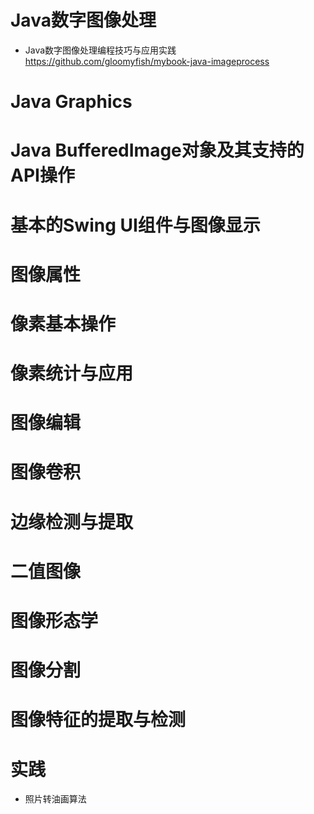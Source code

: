 # Java数字图像处理

- Java数字图像处理编程技巧与应用实践 <https://github.com/gloomyfish/mybook-java-imageprocess>

# Java Graphics

# Java BufferedImage对象及其支持的API操作

# 基本的Swing UI组件与图像显示

# 图像属性

# 像素基本操作

# 像素统计与应用

# 图像编辑

# 图像卷积

# 边缘检测与提取

# 二值图像

# 图像形态学

# 图像分割

# 图像特征的提取与检测

# 实践

- 照片转油画算法
